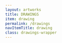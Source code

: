 ```yaml
---
layout: artworks
title: DRAWINGS
item: drawing
permalink: /drawings
navItemTitle: drawing
class: drawings-wrapper
---
```

